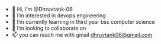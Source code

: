 - 👋 Hi, I’m @Dhruvtank-06
- 👀 I’m interested in devops engineering
- 🌱 I’m currently learning in third year bsc computer science
- 💞️ I’m looking to collaborate on
- 📫 you can reach me with gmail  dhruvtank06@gmail.com

<!---
Dhruvtank-06/Dhruvtank-06 is a ✨ special ✨ repository because its `README.md` (this file) appears on your GitHub profile.
You can click the Preview link to take a look at your changes.
--->
